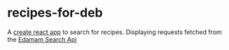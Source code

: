 # recipes-for-deb
A [create react app](https://create-react-app.dev/) to search for recipes. 
Displaying requests fetched from the [Edamam Search Api](https://developer.edamam.com/edamam-recipe-api) 

